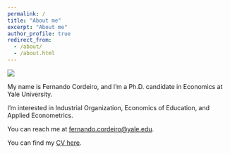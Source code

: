 ```yaml
---
permalink: /
title: "About me"
excerpt: "About me"
author_profile: true
redirect_from: 
  - /about/
  - /about.html
---
```



<div class="figure_aboutme">
  <img src="https://fpcordeiro.github.io/images/profile_aboutme.jpg" />
</div>

My name is Fernando Cordeiro, and I’m a Ph.D. candidate in Economics at Yale University.

I’m interested in Industrial Organization, Economics of Education, and Applied Econometrics.

You can reach me at [fernando.cordeiro@yale.edu](mailto:fernando.cordeiro@yale.edu).

You can find my [CV here](https://fpcordeiro.github.io/files/Cordeiro_Fernando_CV.pdf).
